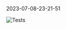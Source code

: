 2023-07-08-23-21-51 

![Tests](https://github.com/xRevx/UnitTestingExercise/actions/workflows/main.yml/badge.svg) 


